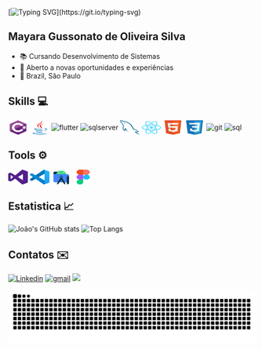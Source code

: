 [![Typing SVG](https://readme-typing-svg.demolab.com?font=Montserrat&weight=600&size=30&center=true&vCenter=true&pause=1000&color=6A99E9&width=1000&lines=Ol%C3%A1%2C+seja+bem-vindo(a)+ao+meu+perfil!)](https://git.io/typing-svg)

##  Mayara Gussonato de Oliveira Silva 

- 📚 Cursando Desenvolvimento de Sistemas
- 🧐 Aberto a novas oportunidades e experiências
- 📌 Brazil, São Paulo

 
<div style="display: inline_block">
 <h2> Skills 💻 </h2>
  <img align="center" alt="csharp" height="30" width="40" src="https://raw.githubusercontent.com/devicons/devicon/master/icons/csharp/csharp-original.svg">
  <img align="center" alt="java" height="30" width="40" src="https://github.com/devicons/devicon/blob/master/icons/java/java-original.svg">
   <img align="center" alt="flutter" height="30" width="40" src="https://cdn.jsdelivr.net/gh/devicons/devicon/icons/flutter/flutter-original.svg">
  <img align="center" alt="sqlserver" height="30" width="40" src="https://cdn.jsdelivr.net/gh/devicons/devicon/icons/microsoftsqlserver/microsoftsqlserver-plain.svg">
  <img align="center" alt="mysql" height="30" width="40" src="https://github.com/devicons/devicon/blob/master/icons/mysql/mysql-original.svg">
   <img align="center" alt="react" height="30" width="40" src="https://github.com/devicons/devicon/blob/master/icons/react/react-original.svg">
 <img align="center" alt="html" height="30" width="40" src="https://raw.githubusercontent.com/devicons/devicon/master/icons/html5/html5-original.svg">
 <img align="center" alt="css" height="30" width="40" src="https://raw.githubusercontent.com/devicons/devicon/master/icons/css3/css3-original.svg"> 
  <img align="center" alt="git" height="30" width="40" src="https://www.vectorlogo.zone/logos/git-scm/git-scm-icon.svg">
  <img align="center" alt="sql" height="30" width="40" src="https://www.svgrepo.com/show/331760/sql-database-generic.svg">
</div>

<div style="display: inline_block">
  <h2> Tools ⚙️</h2>
    <img align="center" alt="visualstudio" height="30" width="40" src="https://github.com/devicons/devicon/blob/master/icons/visualstudio/visualstudio-plain.svg">
    <img align="center" alt="vscode" height="30" width="40" src="https://github.com/devicons/devicon/blob/master/icons/vscode/vscode-original.svg">
 <img align="center" alt="vscode" height="30" width="40" src="https://github.com/devicons/devicon/blob/master/icons/androidstudio/androidstudio-original.svg">
  <img align="center" alt="figma" height="30" width="40" src="https://raw.githubusercontent.com/devicons/devicon/master/icons/figma/figma-original.svg">
</div>


## Estatistica 📈
![João's GitHub stats](https://github-readme-stats.vercel.app/api?username=Joaoopeedro&show_icons=true&theme=tokyonight)
 ![Top Langs](https://github-readme-stats.vercel.app/api/top-langs/?username=Joaoopeedro&layout=compact&theme=tokyonight)

## Contatos ✉️
  [![Linkedin](https://img.shields.io/badge/LinkedIn-0077B5?style=for-the-badge&logo=linkedin&logoColor=white)]([https://www.linkedin.com/in/juliaathar/](https://www.linkedin.com/in/joao-pedro-ribeiro-085490222/))
  [![gmail](https://img.shields.io/badge/Gmail-D14836?style=for-the-badge&logo=gmail&logoColor=white)](mailto:joaopedronr37@gmail.com)
   <a href="https://instagram.com/011_jotape_" target="_blank"><img src="https://img.shields.io/badge/-Instagram-%23E4405F?style=for-the-badge&logo=instagram&logoColor=white" target="_blank"></a>



<picture align="center">
  <source media="(prefers-color-scheme: dark)" srcset="https://raw.githubusercontent.com/Joaoopeedro/Joaoopeedro/output/github-contribution-grid-snake-dark.svg">
  <source media="(prefers-color-scheme: light)" srcset="https://raw.githubusercontent.com/Joaoopeedro/Joaoopeedro/output/github-contribution-grid-snake-dark.svg">
  <img align="center" alt="github contribution grid snake animation" src="https://raw.githubusercontent.com/Joaoopeedro/Joaoopeedro/output/github-contribution-grid-snake.svg">
</picture>

